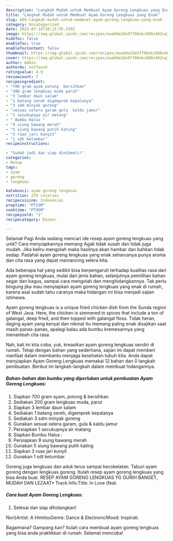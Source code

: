 ```yaml
---
description: "Langkah Mudah untuk Membuat Ayam Goreng Lengkuas yang Enak"
title: "Langkah Mudah untuk Membuat Ayam Goreng Lengkuas yang Enak"
slug: 669-langkah-mudah-untuk-membuat-ayam-goreng-lengkuas-yang-enak
category: Uncategorized
date: 2023-07-16T20:13:55.339Z
image: https://img-global.cpcdn.com/recipes/eaab0e2de5ff06eb/680x482cq70/ayam-goreng-lengkuas-foto-resep-utama.jpg
hideToc: false
enableToc: true
enableTocContent: false
thumbnail: https://img-global.cpcdn.com/recipes/eaab0e2de5ff06eb/680x482cq70/ayam-goreng-lengkuas-foto-resep-utama.jpg
cover: https://img-global.cpcdn.com/recipes/eaab0e2de5ff06eb/680x482cq70/ayam-goreng-lengkuas-foto-resep-utama.jpg
author: Admin
authorAv: notfound
ratingvalue: 4.9
reviewcount: 7
recipeingredient:
- "700 gram ayam potong  bersihkan"
- "200 gram lengkuas muda parut"
- "3 lembar daun salam"
- "1 batang sereh digemprek kepalanya"
- "3 sdm minyak goreng"
- "sesuai selera garam gula  kaldu jamur"
- "1 secukupnya air matang"
- " Bumbu Halus "
- "9 siung bawang merah"
- "5 siung bawang putih kating"
- "3 ruas jari kunyit"
- "1 sdt ketumbar"
recipeinstructions:

- "Sudah jadi dan siap dinikmati!"
categories:
- Resep
tags:
- ayam
- goreng
- lengkuas

katakunci: ayam goreng lengkuas 
nutrition: 275 calories
recipecuisine: Indonesian
preptime: "PT23M"
cooktime: "PT45M"
recipeyield: "1"
recipecategory: Dinner

---
```



Selamat Pagi Anda sedang mencari ide resep ayam goreng lengkuas yang unik? Cara menyiapkannya memang Agak tidak susah dan tidak juga mudah. Jika keliru mengolah maka hasilnya akan hambar dan bahkan tidak sedap. Padahal ayam goreng lengkuas yang enak seharusnya punya aroma dan cita rasa yang dapat memancing selera kita.


Ada beberapa hal yang sedikit bisa berpengaruh terhadap kualitas rasa dari ayam goreng lengkuas, mulai dari jenis bahan, selanjutnya pemilihan bahan segar dan bagus, sampai cara mengolah dan menghidangkannya. Tak perlu bingung jika mau menyiapkan ayam goreng lengkuas yang enak di rumah, karena asal sudah tahu caranya maka hidangan ini bisa menjadi sajian istimewa.

Ayam goreng lengkuas is a unique fried chicken dish from the Sunda region of West Java. Here, the chicken is simmered in spices that include a ton of galangal, deep fried, and then topped with galangal floss. Tidak heran, daging ayam yang kenyal dan nikmat itu memang paling enak disajikan saat masih panas-panas, apalagi kalau ada bumbu kremesannya yang menambah cita rasa.


Nah, kali ini kita coba, yuk, kreasikan ayam goreng lengkuas sendiri di rumah. Tetap dengan bahan yang sederhana, sajian ini dapat memberi manfaat dalam membantu menjaga kesehatan tubuh kita. Anda dapat menyiapkan Ayam Goreng Lengkuas memakai 12 bahan dan 0 langkah pembuatan. Berikut ini langkah-langkah dalam membuat hidangannya.

<!--inarticleads1-->

##### Bahan-bahan dan bumbu yang diperlukan untuk pembuatan Ayam Goreng Lengkuas:

1. Siapkan 700 gram ayam, potong &amp; bersihkan
1. Sediakan 200 gram lengkuas muda, parut
1. Siapkan 3 lembar daun salam
1. Sediakan 1 batang sereh, digemprek kepalanya
1. Sediakan 3 sdm minyak goreng
1. Gunakan sesuai selera garam, gula &amp; kaldu jamur
1. Persiapkan 1 secukupnya air matang
1. Siapkan  Bumbu Halus :
1. Persiapkan 9 siung bawang merah
1. Gunakan 5 siung bawang putih kating
1. Siapkan 3 ruas jari kunyit
1. Gunakan 1 sdt ketumbar


Goreng juga lengkuas dan aduk terus sampai kecokelatan. Taburi ayam goreng dengan lengkuas goreng. Itulah resep ayam goreng lengkuas yang bisa Anda buat. RESEP AYAM GORENG LENGKUAS YG GURIH BANGET, MUDAH DAN LEZAAT• Track Info:Title: In Love (feat. 

<!--inarticleads2-->

##### Cara buat Ayam Goreng Lengkuas:


1. Selesai dan siap dihidangkan!

Nori)Artist: A HimitsuGenre: Dance &amp; ElectronicMood: Inspirati. 

Bagaimana? Gampang kan? Itulah cara membuat ayam goreng lengkuas yang bisa anda praktikkan di rumah. Selamat mencoba!
